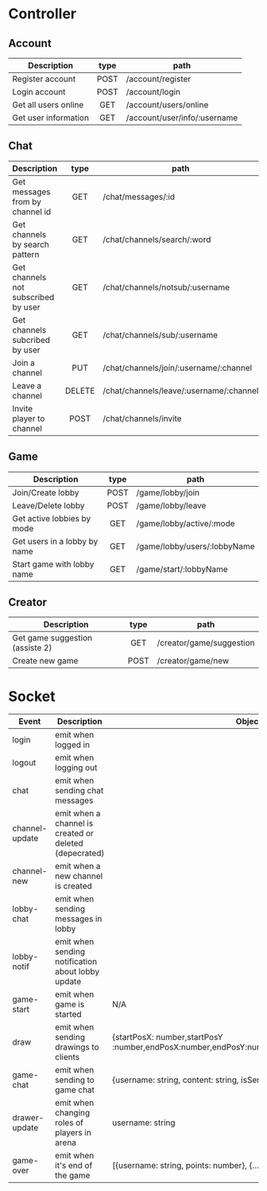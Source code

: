 # Controller

## Account

| Description          | type | path                         |
| -------------------- | :--: | ---------------------------- |
| Register account     | POST | /account/register            |
| Login account        | POST | /account/login               |
| Get all users online |  GET | /account/users/online        |
| Get user information |  GET | /account/user/info/:username |

## Chat

| Description                         |  type  | path                                    |
| ----------------------------------- | :----: | --------------------------------------- |
| Get messages from by channel id     |   GET  | /chat/messages/:id                      |
| Get channels by search pattern      |   GET  | /chat/channels/search/:word             |
| Get channels not subscribed by user |   GET  | /chat/channels/notsub/:username         |
| Get channels subcribed by user      |   GET  | /chat/channels/sub/:username            |
| Join a channel                      |   PUT  | /chat/channels/join/:username/:channel  |
| Leave a channel                     | DELETE | /chat/channels/leave/:username/:channel |
| Invite player to channel            |  POST  | /chat/channels/invite                   |

## Game

| Description                     | type | path                         |
| ------------------------------- | :--: | ------------------------     |
| Join/Create lobby               | POST | /game/lobby/join             |
| Leave/Delete lobby              | POST | /game/lobby/leave            |
| Get active lobbies by mode      |  GET | /game/lobby/active/:mode     |
| Get users in a lobby by name    | GET  | /game/lobby/users/:lobbyName |
| Start game with lobby name      | GET  | /game/start/:lobbyName       |

## Creator
| Description                     | type | path                         |
| ------------------------------- | :--: | ------------------------     |
| Get game suggestion (assiste 2) |  GET | /creator/game/suggestion     |
| Create new game                 | POST | /creator/game/new            |

# Socket

| Event          | Description                                       | Object               |
| -------------- | ------------------------------------------------- |-----------------     |
| login          | emit when logged in                               |                      |
| logout         | emit when logging out                             |                      |
| chat           | emit when sending chat messages                   |                      |
| channel-update | emit when a channel is created or deleted (depecrated)      |
| channel-new    | emit when a new channel is created                |
| lobby-chat     | emit when sending messages in lobby               |                      |
| lobby-notif    | emit when sending notification about lobby update |                      |
| game-start     | emit when game is started                         | N/A                  |
| draw           | emit when sending drawings to clients             | {startPosX: number,startPosY :number,endPosX:number,endPosY:number,color:number,width:number}|
| game-chat     | emit when sending to game chat                    | {username: string, content: string, isServer:  boolean}|
| drawer-update | emit when changing roles of players in arena      | username: string      |
| game-over     | emit when it's end of the game                    | [{username: string, points: number}, {...}, ...]


